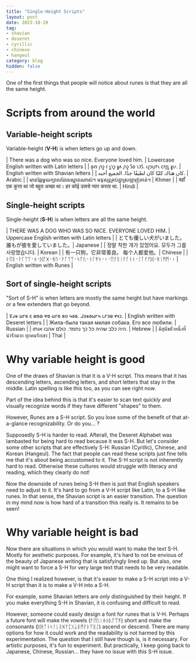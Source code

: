 ```yaml
---
title: "Single-Height Scripts"
layout: post
date: 2023-10-20
tag:
- shavian
- deseret
- cyrillic
- chinese
- hangeul
category: blog
hidden: false
---
```


One of the first things that people will notice about runes is that they are all the same height.

# Scripts from around the world

## Variable-height scripts

Variable-height (**V-H**) is when letters go up and down.

| There was a dog who was so nice. Everyone loved him. | Lowercase English written with Latin letters |
| 𐑞𐑺 𐑢𐑪𐑟 𐑩 𐑛𐑪𐑜 𐑣𐑵 𐑢𐑪𐑟 𐑕𐑴 𐑯𐑲𐑕. 𐑧𐑝𐑮𐑦𐑢𐑳𐑯 𐑤𐑳𐑝𐑛 𐑣𐑦𐑥. | English written with Shavian letters |
| كان هناك كلبًا كان لطيفًا جدًا. الجميع أحبه. | Arabic |
| មានឆ្កែមួយក្បាលដែលស្អាតណាស់។ មនុស្សគ្រប់គ្នាស្រឡាញ់គាត់។ | Khmer |
| वहाँ एक कुत्ता था जो बहुत अच्छा था। हर कोई उससे प्यार करता था. | Hindi |

## Single-height scripts

Single-height (**S-H**) is when letters are all the same height.

| THERE WAS A DOG WHO WAS SO NICE. EVERYONE LOVED HIM. | Uppercase English written with Latin letters | 
| とても優しい犬がいました。 誰もが彼を愛していました。| Japanese | 
| 정말 착한 개가 있었어요. 모두가 그를 사랑했습니다. | Korean | 
| 有一只狗，它非常善良。 每个人都爱他。| Chinese | 
| ᚦᛖᚱ᛫​ᚹᚪᛉᛉ᛫​ᛟ᛫​ᛞᚩᚸ᛫​ᚻᚢ᛫​ᚹᚪᛉᛉ᛫​ᛋᚩᚢ᛫​ᚾᚪᛡᛋ᛫​᛬​᛫​ᛖᚠᚱᛁᚹᚪᚾᚾ᛫​ᛚᚪᚠᚠᛞ᛫​ᚻᛁᛗᛗ᛫​᛬​ | English written with Runes | 

## Sort of single-height scripts

"Sort of S-H" is when letters are mostly the same height but have markings or a few extenders that go beyond.

| 𐐜𐐯𐑉 𐐶𐐲𐑆 𐐩 𐐼𐐫𐑀 𐐸𐐭 𐐶𐐲𐑆 𐑅𐐬 𐑌𐐨𐑅. 𐐇𐑂𐑉𐐨𐐶𐐲𐑌 𐑊𐐲𐑂𐐼 𐐸𐐮𐑋. | English written with Deseret letters | 
| Жила-была такая милая собака. Его все любили. | Russian | 
| היה כלב שהיה כל כך נחמד. כולם אהבו אותו. | Hebrew | 
| มีสุนัขตัวหนึ่งที่น่ารักมาก ทุกคนรักเขา | Thai | 

# Why variable height is good

One of the draws of Shavian is that it is a V-H script. This means that it has descending letters, ascending letters, and short letters that stay in the middle. Latin spelling is like this too, as you can see right now.

Part of the idea behind this is that it's easier to scan text quickly and visually recognize words if they have different "shapes" to them. 

However, Runes are a S-H script. So you lose some of the benefit of that at-a-glance recognizability. Or do you... ?

Supposedly S-H is harder to read. Afterall, the Deseret Alphabet was lambasted for being hard to read because it was S-H. But let's consider some other scripts that are effectively S-H: Russian (Cyrillic), Chinese, and Korean (Hangeul). The fact that people can read these scripts just fine tells me that it's about being accustomed to it. The S-H script is not inherently hard to read. Otherwise these cultures would struggle with literacy and reading, which they clearly do not!

Now the downside of runes being S-H then is just that English speakers need to adjust to it. It's hard to go from a V-H script like Latin, to a S-H like runes. In that sense, the Shavian script is an easier transition. The question in my mind now is how hard of a transition this really is. It remains to be seen!

# Why variable height is bad

Now there are situations in which you would want to make the text S-H. Mostly for aesthetic purposes. For example, it's hard to not be envious of the beauty of Japanese writing that is satisfyingly lined up. But also, one might want to force a S-H for very large text that needs to be very readable.

One thing I realized however, is that it's easier to make a S-H script into a V-H script than it is to make a V-H into a S-H. 

For example, some Shavian letters are *only* distinguished by their height. If you make everything S-H in Shavian, it is confusing and difficult to read.

However, someone could easily design a font for runes that is V-H. Perhaps a future font will make the vowels (ᚫᛖᚢᛁᛄᛟᚣᚩᛠᛡ) short and make the consonants (ᛞᚻᛏᚾᛋᛚᚳᚱᚸᚠᛈᚷᛣᛒᛗᚹᚦᛉᛝᛇ) ascend or descend. There are many options for how it could work and the readability is not harmed by this experimentation. The question that I still have though is, is it necessary. For artistic purposes, it's fun to experiment. But practically, I keep going back to Japanese, Chinese, Russian... they have no issue with this S-H issue.
